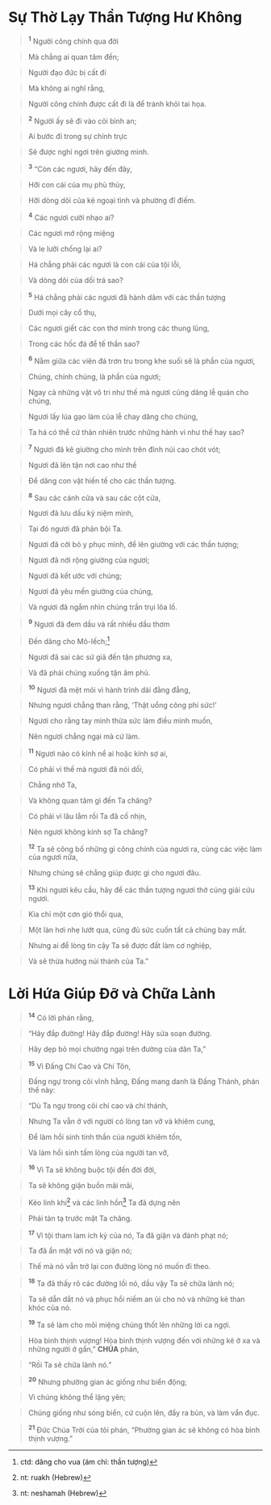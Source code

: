 # Sự Thờ Lạy Thần Tượng Hư Không

> <sup><b>1</b></sup> Người công chính qua đời
>


> Mà chẳng ai quan tâm đến;
>


> Người đạo đức bị cất đi
>


> Mà không ai nghĩ rằng,
>


> Người công chính được cất đi là để tránh khỏi tai họa.
>


> <sup><b>2</b></sup> Người ấy sẽ đi vào cõi bình an;
>


> Ai bước đi trong sự chính trực
>


> Sẽ được nghỉ ngơi trên giường mình.
>


> <sup><b>3</b></sup> “Còn các ngươi, hãy đến đây,
>


> Hỡi con cái của mụ phù thủy,
>


> Hỡi dòng dõi của kẻ ngoại tình và phường đĩ điếm.
>


> <sup><b>4</b></sup> Các ngươi cười nhạo ai?
>


> Các ngươi mở rộng miệng
>


> Và le lưỡi chống lại ai?
>


> Há chẳng phải các ngươi là con cái của tội lỗi,
>


> Và dòng dõi của dối trá sao?
>


> <sup><b>5</b></sup> Há chẳng phải các ngươi đã hành dâm với các thần tượng
>


> Dưới mọi cây cổ thụ,
>


> Các ngươi giết các con thơ mình trong các thung lũng,
>


> Trong các hốc đá để tế thần sao?
>


> <sup><b>6</b></sup> Nằm giữa các viên đá trơn tru trong khe suối sẽ là phần của ngươi,
>


> Chúng, chính chúng, là phần của ngươi;
>


> Ngay cả những vật vô tri như thế mà ngươi cũng dâng lễ quán cho chúng,
>


> Ngươi lấy lúa gạo làm của lễ chay dâng cho chúng,
>


> Ta há có thể cứ thản nhiên trước những hành vi như thế hay sao?
>


> <sup><b>7</b></sup> Ngươi đã kê giường cho mình trên đỉnh núi cao chót vót;
>


> Ngươi đã lên tận nơi cao như thế
>


> Để dâng con vật hiến tế cho các thần tượng.
>


> <sup><b>8</b></sup> Sau các cánh cửa và sau các cột cửa,
>


> Ngươi đã lưu dấu kỷ niệm mình,
>


> Tại đó ngươi đã phản bội Ta.
>


> Ngươi đã cởi bỏ y phục mình, để lên giường với các thần tượng;
>


> Ngươi đã nới rộng giường của ngươi;
>


> Ngươi đã kết ước với chúng;
>


> Ngươi đã yêu mến giường của chúng,
>


> Và ngươi đã ngắm nhìn chúng trần trụi lõa lồ.
>


> <sup><b>9</b></sup> Ngươi đã đem dầu và rất nhiều dầu thơm
>


> Đến dâng cho Mô-lếch;[^1-37c0182e-7805-47a9-9bba-c45609e08671]
>


> Ngươi đã sai các sứ giả đến tận phương xa,
>


> Và đã phái chúng xuống tận âm phủ.
>


> <sup><b>10</b></sup> Ngươi đã mệt mỏi vì hành trình dài đằng đẵng,
>


> Nhưng ngươi chẳng than rằng, ‘Thật uổng công phí sức!’
>


> Ngươi cho rằng tay mình thừa sức làm điều mình muốn,
>


> Nên ngươi chẳng ngại mà cứ làm.
>


> <sup><b>11</b></sup> Ngươi nào có kính nể ai hoặc kính sợ ai,
>


> Có phải vì thế mà ngươi đã nói dối,
>


> Chẳng nhớ Ta,
>


> Và không quan tâm gì đến Ta chăng?
>


> Có phải vì lâu lắm rồi Ta đã cố nhịn,
>


> Nên ngươi không kính sợ Ta chăng?
>


> <sup><b>12</b></sup> Ta sẽ công bố những gì công chính của ngươi ra, cùng các việc làm của ngươi nữa,
>


> Nhưng chúng sẽ chẳng giúp được gì cho ngươi đâu.
>


> <sup><b>13</b></sup> Khi ngươi kêu cầu, hãy để các thần tượng ngươi thờ cúng giải cứu ngươi.
>


> Kìa chỉ một cơn gió thổi qua,
>


> Một làn hơi nhẹ lướt qua, cũng đủ sức cuốn tất cả chúng bay mất.
>


> Nhưng ai để lòng tin cậy Ta sẽ được đất làm cơ nghiệp,
>


> Và sẽ thừa hưởng núi thánh của Ta.”
>


# Lời Hứa Giúp Đỡ và Chữa Lành

> <sup><b>14</b></sup> Có lời phán rằng,
>


> “Hãy đắp đường! Hãy đắp đường! Hãy sửa soạn đường.
>


> Hãy dẹp bỏ mọi chướng ngại trên đường của dân Ta,”
>


> <sup><b>15</b></sup> Vì Đấng Chí Cao và Chí Tôn,
>


> Đấng ngự trong cõi vĩnh hằng, Đấng mang danh là Đấng Thánh, phán thế này:
>


> “Dù Ta ngự trong cõi chí cao và chí thánh,
>


> Nhưng Ta vẫn ở với người có lòng tan vỡ và khiêm cung,
>


> Để làm hồi sinh tinh thần của người khiêm tốn,
>


> Và làm hồi sinh tấm lòng của người tan vỡ,
>


> <sup><b>16</b></sup> Vì Ta sẽ không buộc tội đến đời đời,
>


> Ta sẽ không giận buồn mãi mãi,
>


> Kẻo linh khí[^2-37c0182e-7805-47a9-9bba-c45609e08671] và các linh hồn[^3-37c0182e-7805-47a9-9bba-c45609e08671] Ta đã dựng nên
>


> Phải tàn tạ trước mặt Ta chăng.
>


> <sup><b>17</b></sup> Vì tội tham lam ích kỷ của nó, Ta đã giận và đánh phạt nó;
>


> Ta đã ẩn mặt với nó và giận nó;
>


> Thế mà nó vẫn trở lại con đường lòng nó muốn đi theo.
>


> <sup><b>18</b></sup> Ta đã thấy rõ các đường lối nó, dầu vậy Ta sẽ chữa lành nó;
>


> Ta sẽ dẫn dắt nó và phục hồi niềm an ủi cho nó và những kẻ than khóc của nó.
>


> <sup><b>19</b></sup> Ta sẽ làm cho môi miệng chúng thốt lên những lời ca ngợi.
>


> Hòa bình thịnh vượng! Hòa bình thịnh vượng đến với những kẻ ở xa và những người ở gần,” **CHÚA** phán,
>


> “Rồi Ta sẽ chữa lành nó.”
>


> <sup><b>20</b></sup> Nhưng phường gian ác giống như biển động;
>


> Vì chúng không thể lặng yên;
>


> Chúng giống như sóng biển, cứ cuộn lên, đẩy ra bùn, và làm vẩn đục.
>


> <sup><b>21</b></sup> Đức Chúa Trời của tôi phán, “Phường gian ác sẽ không có hòa bình thịnh vượng.”
>

[^1-37c0182e-7805-47a9-9bba-c45609e08671]: ctd: dâng cho vua (ám chỉ: thần tượng)
[^2-37c0182e-7805-47a9-9bba-c45609e08671]: nt: ruakh (Hebrew)
[^3-37c0182e-7805-47a9-9bba-c45609e08671]: nt: neshamah (Hebrew)